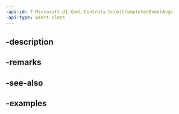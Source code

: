 ```yaml
---
-api-id: T:Microsoft.UI.Xaml.Controls.ScrollCompletedEventArgs
-api-type: winrt class
---
```


## -description

## -remarks

## -see-also

## -examples

